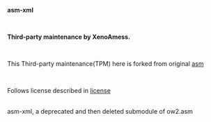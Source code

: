 <p><b>asm-xml</b></p>
<br/>
<p><b>Third-party maintenance by XenoAmess.</b></p>
<br/>
<p>This Third-party maintenance(TPM) here is forked from original <a href="https://gitlab.ow2.org/asm/asm">asm</a></p>
<br/>
<p>Follows license described in <a href="https://github.com/XenoAmess/asm-xml/blob/master/LICENSE">license</a></p>
<br/>
asm-xml, a deprecated and then deleted submodule of ow2.asm
